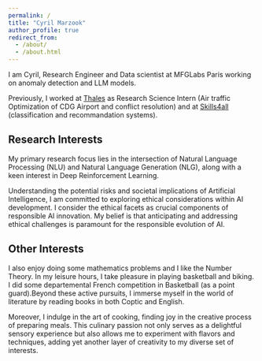 ```yaml
---
permalink: /
title: "Cyril Marzook"
author_profile: true
redirect_from:
  - /about/
  - /about.html
---
```



I am Cyril, Research Engineer and Data scientist at MFGLabs Paris working on anomaly detection and LLM models.

Previously, I worked at [Thales](https://www.thalesgroup.com/en/global/innovation/research-and-technology/) as Research Science Intern (Air traffic Optimization of CDG Airport and conflict resolution) and at [Skills4all](https://www.skills4all.com/) (classification and recommandation systems).


## Research Interests

My primary research focus lies in the intersection of Natural Language Processing (NLU) and Natural Language Generation (NLG), along with a keen interest in Deep Reinforcement Learning.

Understanding the potential risks and societal implications of Artificial Intelligence, I am committed to exploring ethical considerations within AI development. I consider the ethical facets as crucial components of responsible AI innovation. My belief is that anticipating and addressing ethical challenges is paramount for the responsible evolution of AI.

## Other Interests
I also enjoy doing some mathematics problems and I like the Number Theory.
In my leisure hours, I take pleasure in playing basketball and biking. I did some departemental French competition in Basketball (as a point guard).Beyond these active pursuits, I immerse myself in the world of literature by reading books in both Coptic and English. 

Moreover, I indulge in the art of cooking, finding joy in the creative process of preparing meals. This culinary passion not only serves as a delightful sensory experience but also allows me to experiment with flavors and techniques, adding yet another layer of creativity to my diverse set of interests.
